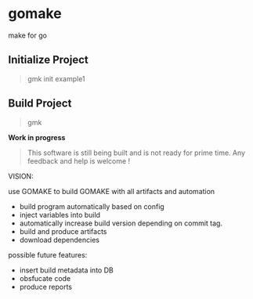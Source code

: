 # gomake

make for go

## Initialize Project

> gmk init example1

## Build Project

> gmk


**Work in progress**

> This software is still being built and is not ready for prime time. Any feedback and help is welcome !

VISION:

use GOMAKE to build GOMAKE with all artifacts and automation

- build program automatically based on config
- inject variables into build
- automatically increase build version depending on commit tag.
- build and produce artifacts
- download dependencies

possible future features:

- insert build metadata into DB
- obsfucate code
- produce reports
